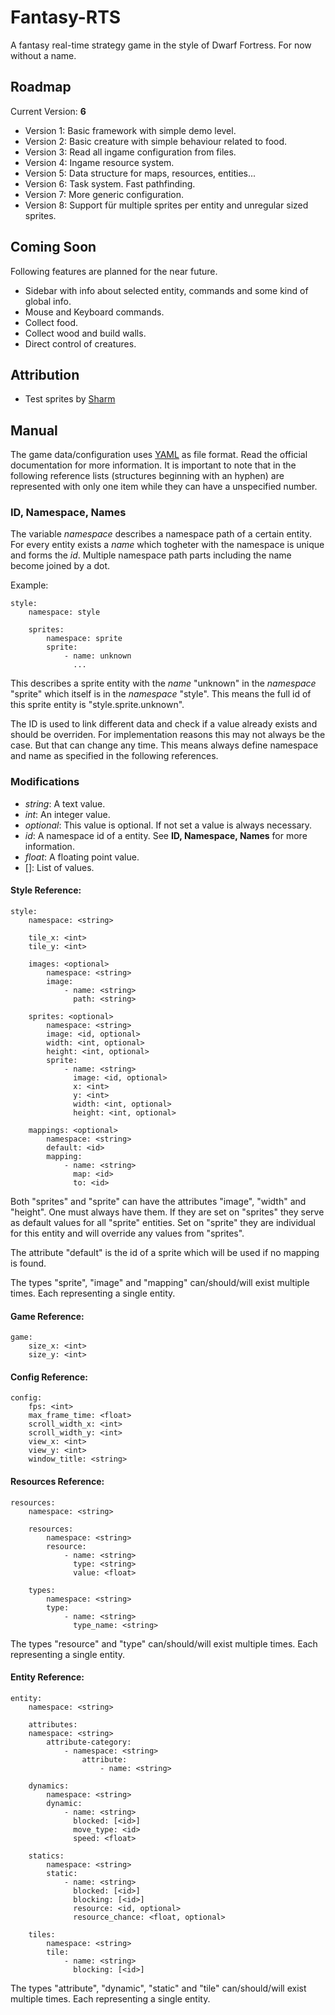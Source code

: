 # Fantasy-RTS

A fantasy real-time strategy game in the style of Dwarf Fortress. For now without a name.

## Roadmap

Current Version: **6**

- Version 1: Basic framework with simple demo level.
- Version 2: Basic creature with simple behaviour related to food.
- Version 3: Read all ingame configuration from files. 
- Version 4: Ingame resource system.
- Version 5: Data structure for maps, resources, entities...
- Version 6: Task system. Fast pathfinding.
- Version 7: More generic configuration.
- Version 8: Support für multiple sprites per entity and unregular sized sprites.

## Coming Soon

Following features are planned for the near future.

- Sidebar with info about selected entity, commands and some kind of global info.
- Mouse and Keyboard commands.
- Collect food.
- Collect wood and build walls.
- Direct control of creatures.

## Attribution

- Test sprites by [Sharm](http://opengameart.org/content/16x16-overworld-tiles)

## Manual

The game data/configuration uses [YAML](http://www.yaml.org/) as file format. Read the official documentation for more information. It is important to note that in the following reference lists (structures beginning with an hyphen) are represented with only one item while they can have a unspecified number.

### ID, Namespace, Names

The variable *namespace* describes a namespace path of a certain entity. For every entity exists a *name* which togheter with the namespace is unique and forms the *id*. Multiple namespace path parts including the name become joined by a dot.

Example:

    style:
        namespace: style
        
        sprites:
            namespace: sprite
            sprite:
                - name: unknown
                  ...

This describes a sprite entity with the *name* "unknown" in the *namespace* "sprite" which itself is in the *namespace* "style". This means the full id of this sprite entity is "style.sprite.unknown". 

The ID is used to link different data and check if a value already exists and should be overriden. For implementation reasons this may not always be the case. But that can change any time. This means always define namespace and name as specified in the following references.

### Modifications

- *string*: A text value.
- *int*: An integer value.
- *optional*: This value is optional. If not set a value is always necessary.
- *id*: A namespace id of a entity. See **ID, Namespace, Names** for more information.
- *float*: A floating point value.
- []: List of values.

#### Style Reference:

    style:
        namespace: <string>

        tile_x: <int>
        tile_y: <int>
    
        images: <optional>
            namespace: <string>
            image:
                - name: <string>
                  path: <string>
    
        sprites: <optional>
            namespace: <string>
            image: <id, optional>
            width: <int, optional>
            height: <int, optional>
            sprite: 
                - name: <string>
                  image: <id, optional>
                  x: <int>
                  y: <int>
                  width: <int, optional>
                  height: <int, optional>
    
        mappings: <optional>
            namespace: <string>
            default: <id>
            mapping:
                - name: <string>
                  map: <id>
                  to: <id>

Both "sprites" and "sprite" can have the attributes "image", "width" and "height". One must always have them. If they are set on "sprites" they serve as default values for all "sprite" entities. Set on "sprite" they are individual for this entity and will override any values from "sprites".

The attribute "default" is the id of a sprite which will be used if no mapping is found.

The types "sprite", "image" and "mapping" can/should/will exist multiple times. Each representing a single entity.

#### Game Reference:

    game:
        size_x: <int>
        size_y: <int>

#### Config Reference:

    config:
        fps: <int>
        max_frame_time: <float>
        scroll_width_x: <int>
        scroll_width_y: <int>
        view_x: <int>
        view_y: <int>
        window_title: <string>

#### Resources Reference:

    resources:
        namespace: <string>
        
        resources:
            namespace: <string>
            resource:
                - name: <string>
                  type: <string>
                  value: <float>
            
        types:
            namespace: <string>
            type:
                - name: <string>
                  type_name: <string>

The types "resource" and "type" can/should/will exist multiple times. Each representing a single entity.

#### Entity Reference:

    entity:
        namespace: <string>
        
        attributes:
        namespace: <string>
            attribute-category:
                - namespace: <string>
                    attribute:
                        - name: <string>

        dynamics:
            namespace: <string>
            dynamic:
                - name: <string>
                  blocked: [<id>]
                  move_type: <id>
                  speed: <float>

        statics:
            namespace: <string>
            static:
                - name: <string>
                  blocked: [<id>]
                  blocking: [<id>]
                  resource: <id, optional>
                  resource_chance: <float, optional>

        tiles:
            namespace: <string>
            tile:
                - name: <string>
                  blocking: [<id>]
            
The types "attribute", "dynamic", "static" and "tile" can/should/will exist multiple times. Each representing a single entity.